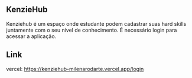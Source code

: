 ## KenzieHub

Kenziehub é um espaço onde estudante podem cadastrar suas hard skills juntamente com o seu nível de conhecimento. É necessário login para acessar a aplicação. 

## Link
vercel: https://kenziehub-milenarodarte.vercel.app/login
